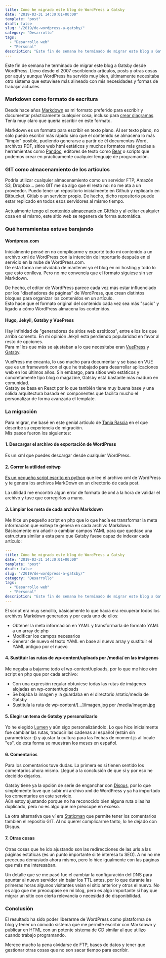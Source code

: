 ```yaml
---
title: Cómo he migrado este blog de WordPress a Gatsby
date: "2019-03-31 14:30:01+00:00"
template: "post"
draft: false
slug: "/2019/de-wordpress-a-gatsby/"
category: "Desarrollo"
tags:
  - "Desarrollo web"
  - "Personal"
description: "Este fin de semana he terminado de migrar este blog a Gatsby desde WordPress. Llevo desde el 2007 escribiendo artículos, posts y otras cosas por aquí y aunque WordPress ha servido muy bien, últimamente necesitaba otro sistema que estuviese más alineado con mis necesidades y formas de trabajar actuales."
---
```


Este fin de semana he terminado de migrar este blog a Gatsby desde WordPress. Llevo desde el 2007 escribiendo artículos, posts y otras cosas por aquí y aunque WordPress ha servido muy bien, últimamente necesitaba otro sistema que estuviese más alineado con mis necesidades y formas de trabajar actuales.

### Markdown como formato de escritura

Desde hace años [Markdown](https://en.wikipedia.org/wiki/Markdown) es mi formato preferido para escribir y documentar prácticamente cualquier cosa, incluso para [crear diagramas](https://mermaidjs.github.io/).  
Tenía muy claro que quería escribir en este formato.

Markdown es un formato para escribir en texto plano. Al ser texto plano, no sólo puedo escribir más rápido sino que el contenido se almacena lo más "limpio" posible, pudiendo generarse a partir de él documentos Word, archivos PDF, sitios web html estáticos y muchos formatos más gracias a herramientas como [Pandoc](https://pandoc.org/), editores de texto como [Bear](https://bear.app) o scripts que podemos crear en prácticamente cualquier lenguaje de programación.

### GIT como almacenamiento de los artículos

Podría utilizar cualquier almacenamiento como un servidor FTP, Amazón S3, Dropbox... pero GIT me da algo que el resto no: no me ata a un proveedor. Puedo tener un repositorio inicialmente en Github y replicarlo en Bitbucket, Gitlab o un servidor propio. De hecho, dicho repositorio puede estar replicado en todos esos servidores al mismo tiempo.

Actualmente [tengo el contenido almacenado en GItHub](https://github.com/asiermarques/website/tree/master/content/posts) y al editar cualquier cosa en el mismo, este sitio web se regenera de forma automática.

### Qué herramientas estuve barajando

#### Wordpress.com 

Inicialmente pensé en no complicarme y exporté todo mi contenido a un archivo xml de WordPress con la intención de importarlo después en el servicio en la nube de WordPress.com.  
De esta forma me olvidaba de mantener yo el blog en mi hosting y todo lo que esto conlleva. Pero no me convencía que el formato siguiese sin ser Markdown.

De hecho, el editor de WordPress parece cada vez más estar influenciado por los "diseñadores de páginas" de WordPress, que crean distintos bloques para organizar los contenidos en un artículo.  
Esto hace que el formato original del contenido cada vez sea más "sucio" y ligado a cómo WordPress almacena los contenidos.

#### Hugo, Jekyll, Gatsby y VuePress

Hay infinidad de "generadores de sitios web estáticos", entre ellos los que arriba comento. En mi opinión Jekyll está perdiendo popularidad en favor al resto de opciones.  
Para mí los que más se ajustaban a lo que necesitaba eran [VuePress](https://vuepress.vuejs.org/) y [Gatsby](https://www.gatsbyjs.org/).

VuePress me encanta, lo uso mucho para documentar y se basa en VUE que es un framework con el que he trabajado para desarrollar aplicaciones web en los últimos años. Sin embargo, para sitios web estáticos y concretamente tipo blog o magazine, Gatsby está bastante más maduro en comunidad.  
Gatsby se basa en React por lo que también tiene muy buena base y una sólida arquitectura basada en componentes que facilita mucho el personalizar de forma avanzada el template.

### La migración

Para migrar, me basé en este genial artículo de [Tania Rascia](https://www.taniarascia.com/migrating-from-wordpress-to-gatsby/) en el que describe su experiencia de migración.  
Mis pasos fueron los siguientes:
#### 1. Descargar el archivo de exportación de WordPress
Es un xml que puedes descargar desde cualquier WordPress.

#### 2. Correr la utilidad exitwp
[Es un pequeño script escrito en python](https://github.com/thomasf/exitwp) que lee el archivo xml de WordPress y te genera los archivos MarkDown en un directorio de cada post.

La utilidad me encontró algún error de formato de xml a la hora de validar el archivo y tuve que corregirlos a mano.  

#### 3. Limpiar los meta de cada archivo Markdown
Me hice un pequeño script en php que lo que hacía es transformar la meta información que exitwp te genera en cada archivo Markdown.  
Básicamente era añadir o cambiar campos YAML para que quedase una estructura similar a esta para que Gatsby fuese capaz de indexar cada artículo:

```yaml
---
title: Cómo he migrado este blog de WordPress a Gatsby
date: "2019-03-31 14:30:01+00:00"
template: "post"
draft: false
slug: "/2019/de-wordpress-a-gatsby/"
category: "Desarrollo"
tags:
  - "Desarrollo web"
  - "Personal"
description: "Este fin de semana he terminado de migrar este blog a Gatsby desde WordPress. Llevo desde el 2007 escribiendo artículos, posts y otras cosas por aquí y aunque WordPress ha servido muy bien, últimamente necesitaba otro sistema que estuviese más alineado con mis necesidades y formas de trabajar actuales."
---
```

El script era muy sencillo, básicamente lo que hacía era recuperar todos los archivos Markdown generados y por cada uno de ellos:
* Obtener la meta información en YAML y transformarla de formato YAML a un array de php
* Modificar los campos necesarios
* Generar de nuevo el texto YAML en base al nuevo array y sustituir el YAML antiguo por el nuevo


#### 4. Sustituir las rutas de wp-content/uploads por /media/ en las imágenes

Me negaba a bajarme todo el wp-content/uploads, por lo que me hice otro script en php que por cada archivo:
* Con una expresión regular obtuviese todas las rutas de imágenes alojadas en wp-content/uploads
* Se bajaba la imagen y la guardaba en el directorio /static/media de Gatsby
* Sustituía la ruta de wp-content/[...]/imagen.jpg por /media/imagen.jpg


#### 5. Elegir un tema de Gatsby y personalizarlo

Yo he elegido [Lumen](https://github.com/alxshelepenok/gatsby-starter-lumen) y aún sigo personalizándolo. Lo que hice inicialmente fue cambiar las rutas, traducir las cadenas al español (están sin parametrizar :() y ajustar la cultura para las fechas de moment.js al locale "es", de esta forma se muestran los meses en español.

#### 6. Comentarios

Para los comentarios tuve dudas. La primera es si tienen sentido los comentarios ahora mismo. Llegué a la conclusión de que sí y por eso he decidido dejarlos.

Gatsby tiene ya la opción de serie de enganchar con [Disqus](https://disqus.com), por lo que símplemente tuve que subir mi archivo xml de WordPress y ya ha importado los comentarios en este servicio.  
Aún estoy ajustando porque no ha reconocido bien alguna ruta o las ha duplicado, pero no es algo que me preocupe en exceso.

La otra alternativa que ví era [Staticman](https://staticman.net/) que permite tener los comentarios también el repositio GIT. Al no querer complicarme tanto, lo he dejado con Disqus.

#### 7. Otras cosas

Otras cosas que he ido ajustando son las redirecciones de las urls a las páginas estáticas (es un punto importante si te interesa tu SEO). A mí no me preocupa demasiado ahora mismo, pero lo hice igualmente con las páginas que más me interesaban.

Un detalle que se me pasó fue el cambiar la configuración del DNS para apuntar al nuevo servidor sin bajar los TTL antes, por lo que durante las primeras horas algunos visitantes veían el sitio anterior y otros el nuevo. No es algo que me preocupase en mi blog, pero es algo importante si hay que migrar un sitio con cierta relevancia o necesidad de disponibilidad.

### Conclusión

El resultado ha sido poder liberarme de WordPress como plataforma de blog y tener un cómodo sistema que me permite escribir con Markdown y publicar en HTML con un potente sistema de CD similar al que utilizo cuando trabajo programando.

Merece mucho la pena olvidarse de FTP, bases de datos y tener que gestionar otras cosas que no son sacar tiempo para escribir.
